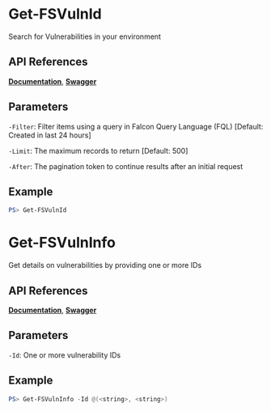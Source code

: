 # Get-FSVulnId
Search for Vulnerabilities in your environment

## API References
**[Documentation](https://falcon.crowdstrike.com/support/documentation/98/spotlight-apis#find-vulnerabilities)**, **[Swagger](https://assets.falcon.crowdstrike.com/support/api/swagger.html#/spotlight-vulnerabilities/queryVulnerabilities)**

## Parameters

`-Filter`: Filter items using a query in Falcon Query Language (FQL) [Default: Created in last 24 hours]

`-Limit`: The maximum records to return [Default: 500]

`-After`: The pagination token to continue results after an initial request

## Example
```powershell
PS> Get-FSVulnId
```

# Get-FSVulnInfo
Get details on vulnerabilities by providing one or more IDs

## API References
**[Documentation](https://falcon.crowdstrike.com/support/documentation/98/spotlight-apis#find-vulnerabilities)**, **[Swagger](https://assets.falcon.crowdstrike.com/support/api/swagger.html#/spotlight-vulnerabilities/getVulnerabilities)**

## Parameters

`-Id`: One or more vulnerability IDs

## Example
```powershell
PS> Get-FSVulnInfo -Id @(<string>, <string>)
```